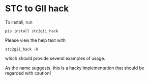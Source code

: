 # STC to GII hack

To install, run

```
pip install stc2gii_hack
```

Please view the help text with

```
stc2gii_hack -h
```

which should provide several examples of usage.

As the name suggests, this is a hacky implementation that should be
regarded with caution!
